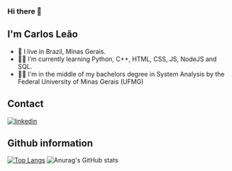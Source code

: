 ### Hi there 👋
## I'm Carlos Leão

- 🏡 I live in Brazil, Minas Gerais.
- 👨‍💻 I’m currently learning Python, C++, HTML, CSS, JS, NodeJS and SQL.
- 👨‍🎓 I'm in the middle of my bachelors degree in System Analysis by the Federal University of Minas Gerais (UFMG)

## Contact
<a href="https://linkedin.com/in/carloshenriqueleao/" target="_blank">
  <img align="center" src="https://img.shields.io/badge/-carloshenriqueleao-05122A?style=flat&logo=linkedin" alt="linkedin"/>
</a>

## Github information
[![Top Langs](https://github-readme-stats.vercel.app/api/top-langs/?username=Chbmleao)](https://github.com/Chbmleao/github-readme-stats)
![Anurag's GitHub stats](https://github-readme-stats.vercel.app/api?username=Chbmleao&show_icons=true&theme=radical)
